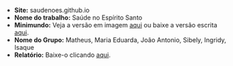 <ul>
<li><b>Site:</b> saudenoes.github.io</li>
<li><b>Nome do trabalho:</b> Saúde no Espírito Santo</li>
<li><b>Minimundo:</b> Veja a versão em imagem <a href="https://saudenoes.github.io/documentos/Sem%20T%C3%ADtulo-1.png" target="_blank" title="Minimundo">aqui</a> ou baixe a versão escrita <a href="http://saudenoes.github.io/documentos/MINIMUNDO.docx" target="_blank" title="Minimundo">aqui</a>.</li>
<li><b>Nome do Grupo:</b> Matheus, Maria Eduarda, João Antonio, Sibely, Ingridy, Isaque</li>
<li><b>Relatório:</b> Baixe-o clicando <a href="http://saudenoes.github.io/RELAT%C3%93RIO.docx" target="_blank" title="Relatório">aqui</a>.</li>
</ul>
